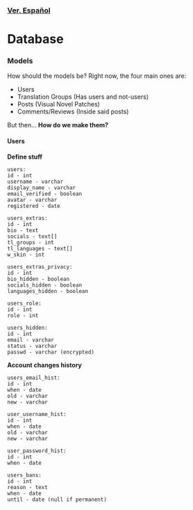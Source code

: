 ### [Ver. Español](readme-ES.md)
# Database

### Models
How should the models be?
Right now, the four main ones are:
- Users
- Translation Groups (Has users and not-users)
- Posts (Visual Novel Patches)
- Comments/Reviews (Inside said posts)

But then...
**How do we make them?**

#### Users
**Define stuff**
```
users:
id - int
username - varchar
display_name - varchar
email_verified - boolean
avatar - varchar
registered - date

users_extras:
id - int
bio - text
socials - text[]
tl_groups - int
tl_languages - text[]
w_skin - int

users_extras_privacy:
id - int
bio_hidden - boolean
socials_hidden - boolean
languages_hidden - boolean

users_role:
id - int
role - int

users_hidden:
id - int
email - varchar
status - varchar
passwd - varchar (encrypted)
```
**Account changes history**
```
users_email_hist:
id - int
when - date
old - varchar
new - varchar

user_username_hist:
id - int
when - date
old - varchar
new - varchar

user_password_hist:
id - int
when - date

users_bans:
id - int
reason - text
when - date
until - date (null if permanent)
```
